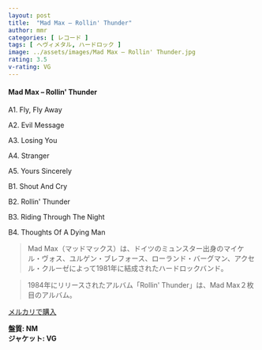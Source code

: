```yaml
---
layout: post
title:  "Mad Max – Rollin' Thunder"
author: mmr
categories: [ レコード ]
tags: [ ヘヴィメタル, ハードロック ]
image: ../assets/images/Mad Max – Rollin' Thunder.jpg
rating: 3.5
v-rating: VG
---
```


#### Mad Max – Rollin' Thunder

A1. Fly, Fly Away

A2. Evil Message

A3. Losing You

A4. Stranger

A5. Yours Sincerely

B1. Shout And Cry

B2. Rollin' Thunder

B3. Riding Through The Night

B4. Thoughts Of A Dying Man


> Mad Max（マッドマックス）は、ドイツのミュンスター出身のマイケル・ヴォス、ユルゲン・ブレフォース、ローランド・バーグマン、アクセル・クルーゼによって1981年に結成されたハードロックバンド。 

> 1984年にリリースされたアルバム「Rollin' Thunder」は、Mad Max２枚目のアルバム。


[メルカリで購入](https://jp.mercari.com/item/m90006098663)

<div class="mt-4 mb-4 d-flex align-items-center">
<strong class="mr-1">盤質: NM</strong>
</div>
<div class="mt-4 mb-4 d-flex align-items-center">
<strong class="mr-1">ジャケット: VG</strong>
</div>
